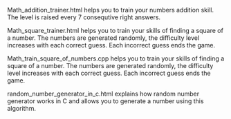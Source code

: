 Math_addition_trainer.html helps you to train your numbers addition skill. The level is raised every 7 consequtive right answers.

Math_square_trainer.html helps you to train your skills of finding a square of a number. The numbers are generated randomly, the difficulty level increases with each correct guess. Each incorrect guess ends the game.

Math_train_square_of_numbers.cpp helps you to train your skills of finding a square of a number. The numbers are generated randomly, the difficulty level increases with each correct guess. Each incorrect guess ends the game.

random_number_generator_in_c.html explains how random number generator works in C and allows you to generate a number using this algorithm.
